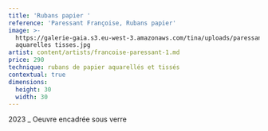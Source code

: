 ```yaml
---
title: 'Rubans papier '
reference: 'Paressant Françoise, Rubans papier'
image: >-
  https://galerie-gaia.s3.eu-west-3.amazonaws.com/tina/uploads/paressant-francoise/galerie-gaia-paressant-francoise-rubans
  aquarelles tisses.jpg
artist: content/artists/francoise-paressant-1.md
price: 290
technique: rubans de papier aquarellés et tissés
contextual: true
dimensions:
  height: 30
  width: 30
---
```


2023 \_ Oeuvre encadrée sous verre
